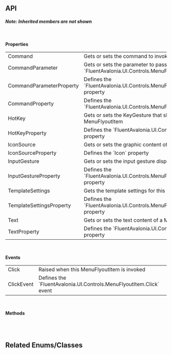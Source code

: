 ## API

<h5>Note: Inherited members are not shown</h5>
<br />

**Properties**

<table class="resourceTable">
<tr>
<td class="nameCell">Command</td>
<td>Gets or sets the command to invoke when the item is pressed.
</td>
</tr>
<tr>
<td class="nameCell">CommandParameter</td>
<td>Gets or sets the parameter to pass to the `FluentAvalonia.UI.Controls.MenuFlyoutItem.Command` property.
</td>
</tr>
<tr>
<td class="nameCell">CommandParameterProperty</td>
<td>Defines the `FluentAvalonia.UI.Controls.MenuFlyoutItem.CommandParameter` property
</td>
</tr>
<tr>
<td class="nameCell">CommandProperty</td>
<td>Defines the `FluentAvalonia.UI.Controls.MenuFlyoutItem.Command` property
</td>
</tr>
<tr>
<td class="nameCell">HotKey</td>
<td>Gets or sets the KeyGesture that should invoke this MenuFlyoutItem
</td>
</tr>
<tr>
<td class="nameCell">HotKeyProperty</td>
<td>Defines the `FluentAvalonia.UI.Controls.MenuFlyoutItem.HotKey` property
</td>
</tr>
<tr>
<td class="nameCell">IconSource</td>
<td>Gets or sets the graphic content of the menu flyout item.
</td>
</tr>
<tr>
<td class="nameCell">IconSourceProperty</td>
<td>Defines the `Icon` property
</td>
</tr>
<tr>
<td class="nameCell">InputGesture</td>
<td>Gets or sets the input gesture displayed by the MenuFlyoutItem
</td>
</tr>
<tr>
<td class="nameCell">InputGestureProperty</td>
<td>Defines the `FluentAvalonia.UI.Controls.MenuFlyoutItem.InputGesture` property
</td>
</tr>
<tr>
<td class="nameCell">TemplateSettings</td>
<td>Gets the template settings for this MenuFlyoutItem
</td>
</tr>
<tr>
<td class="nameCell">TemplateSettingsProperty</td>
<td>Defines the `FluentAvalonia.UI.Controls.MenuFlyoutItem.TemplateSettings` property
</td>
</tr>
<tr>
<td class="nameCell">Text</td>
<td>Gets or sets the text content of a MenuFlyoutItem.
</td>
</tr>
<tr>
<td class="nameCell">TextProperty</td>
<td>Defines the `FluentAvalonia.UI.Controls.MenuFlyoutItem.Text` property
</td>
</tr>
</table>


<br />

**Events**

<table class="resourceTable">
<tr>
<td class="nameCell">Click</td>
<td>Raised when this MenuFlyoutItem is invoked
</td>
</tr>
<tr>
<td class="nameCell">ClickEvent</td>
<td>Defines the `FluentAvalonia.UI.Controls.MenuFlyoutItem.Click` event
</td>
</tr>
</table>


<br />

**Methods**

<table class="resourceTable">
</table>


<br />

## Related Enums/Classes



